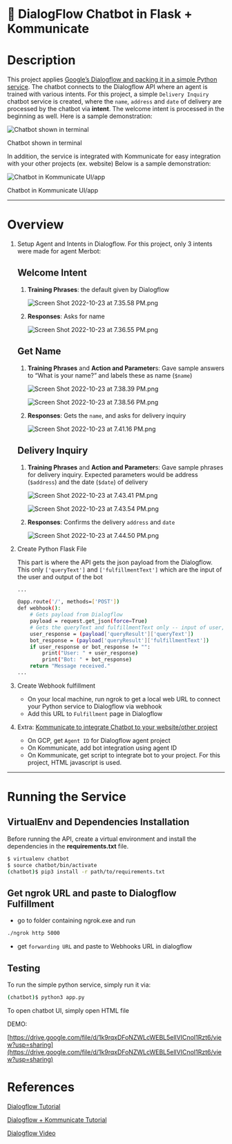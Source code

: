 # 🤖 DialogFlow Chatbot in Flask + Kommunicate

# Description

This project applies [Google’s Dialogflow and packing it in a simple Python service](https://www.kommunicate.io/blog/create-chatbot-in-flask-and-python/). The chatbot connects to the Dialogflow API where an agent is trained with various intents. For this project, a simple `Delivery Inquiry` chatbot service is created, where the `name`, `address` and `date` of delivery are processed by the chatbot via ******intent******. The welcome intent is processed in the beginning as well. Here is a sample demonstration:

![Chatbot shown in terminal](%F0%9F%A4%96%20DialogFlow%20Chatbot%20in%20Flask%20+%20Kommunicate%20088cba029eb24ea0b804d7c709e83f22/BoomAI_Q5_-_Dialogflow_Flask_App_Sample.png)

Chatbot shown in terminal

In addition, the service is integrated with Kommunicate for easy integration with your other projects (ex. website) Below is a sample demonstration:

![Chatbot in Kommunicate UI/app](%F0%9F%A4%96%20DialogFlow%20Chatbot%20in%20Flask%20+%20Kommunicate%20088cba029eb24ea0b804d7c709e83f22/BoomAI_Q5_-_Dialogflow_Flask_App_Kommunicate_Sample.png)

Chatbot in Kommunicate UI/app

---

# Overview

1. Setup Agent and Intents in Dialogflow. For this project, only 3 intents were made for agent Merbot:
    
    ## **Welcome Intent**
    
    1. **Training Phrases**: the default given by Dialogflow
        
        ![Screen Shot 2022-10-23 at 7.35.58 PM.png](%F0%9F%A4%96%20DialogFlow%20Chatbot%20in%20Flask%20+%20Kommunicate%20088cba029eb24ea0b804d7c709e83f22/Screen_Shot_2022-10-23_at_7.35.58_PM.png)
        
    2. **Responses**: Asks for name
        
        ![Screen Shot 2022-10-23 at 7.36.55 PM.png](%F0%9F%A4%96%20DialogFlow%20Chatbot%20in%20Flask%20+%20Kommunicate%20088cba029eb24ea0b804d7c709e83f22/Screen_Shot_2022-10-23_at_7.36.55_PM.png)
        
    
    ## **Get Name**
    
    1. **Training Phrases** and **Action and Parameter**s: Gave sample answers to “What is your name?” and labels these as name (`$name`)
        
        ![Screen Shot 2022-10-23 at 7.38.39 PM.png](%F0%9F%A4%96%20DialogFlow%20Chatbot%20in%20Flask%20+%20Kommunicate%20088cba029eb24ea0b804d7c709e83f22/Screen_Shot_2022-10-23_at_7.38.39_PM.png)
        
        ![Screen Shot 2022-10-23 at 7.38.56 PM.png](%F0%9F%A4%96%20DialogFlow%20Chatbot%20in%20Flask%20+%20Kommunicate%20088cba029eb24ea0b804d7c709e83f22/Screen_Shot_2022-10-23_at_7.38.56_PM.png)
        
    2. **Responses**: Gets the `name`, and asks for delivery inquiry
        
        ![Screen Shot 2022-10-23 at 7.41.16 PM.png](%F0%9F%A4%96%20DialogFlow%20Chatbot%20in%20Flask%20+%20Kommunicate%20088cba029eb24ea0b804d7c709e83f22/Screen_Shot_2022-10-23_at_7.41.16_PM.png)
        
    
    ## Delivery Inquiry
    
    1. **Training Phrases** and **Action and Parameter**s: Gave sample phrases for delivery inquiry. Expected parameters would be address (`$address`) and the date (`$date`) of delivery
        
        ![Screen Shot 2022-10-23 at 7.43.41 PM.png](%F0%9F%A4%96%20DialogFlow%20Chatbot%20in%20Flask%20+%20Kommunicate%20088cba029eb24ea0b804d7c709e83f22/Screen_Shot_2022-10-23_at_7.43.41_PM.png)
        
        ![Screen Shot 2022-10-23 at 7.43.54 PM.png](%F0%9F%A4%96%20DialogFlow%20Chatbot%20in%20Flask%20+%20Kommunicate%20088cba029eb24ea0b804d7c709e83f22/Screen_Shot_2022-10-23_at_7.43.54_PM.png)
        
    2. **Responses**: Confirms the delivery `address` and `date`
        
        ![Screen Shot 2022-10-23 at 7.44.50 PM.png](%F0%9F%A4%96%20DialogFlow%20Chatbot%20in%20Flask%20+%20Kommunicate%20088cba029eb24ea0b804d7c709e83f22/Screen_Shot_2022-10-23_at_7.44.50_PM.png)
        
    
2. Create Python Flask File
    
    This part is where the API gets the json payload from the Dialogflow. This only `['queryText']` and `['fulfillmentText']` which are the input of the user and output of the bot
    
    ```bash
    ...
    
    @app.route('/', methods=['POST'])
    def webhook():
        # Gets payload from Dialogflow
        payload = request.get_json(force=True)
        # Gets the queryText and fulfillmentText only -- input of user, output of chatbot
        user_response = (payload['queryResult']['queryText'])
        bot_response = (payload['queryResult']['fulfillmentText'])
        if user_response or bot_response != "":
            print("User: " + user_response)
            print("Bot: " + bot_response)
        return "Message received."
    ...
    ```
    

1. Create Webhook fulfillment
    - On your local machine, run ngrok to get a local web URL to connect your Python service to Dialogflow via webhook
    - Add this URL to `Fulfillment` page in Dialogflow
2. Extra: [Kommunicate to integrate Chatbot to your website/other project](https://www.kommunicate.io/blog/integrate-dialogflow-cx-bot-website/)
    - On GCP, get `Agent ID` for Dialogflow agent project
    - On Kommunicate, add bot integration using agent ID
    - On Kommunicate, get script to integrate bot to your project. For this project, HTML javascript is used.

---

# Running the Service

## VirtualEnv and Dependencies Installation

Before running the API, create a virtual environment and install the dependencies in the **requirements.txt** file.

```bash
$ virtualenv chatbot
$ source chatbot/bin/activate
(chatbot)$ pip3 install -r path/to/requirements.txt
```

## Get ngrok URL and paste to Dialogflow Fulfillment

- go to folder containing ngrok.exe and run

```bash
./ngrok http 5000
```

- get `forwarding URL` and paste to Webhooks URL in dialogflow

## Testing

To run the simple python service, simply run it via:

```bash
(chatbot)$ python3 app.py
```

To open chatbot UI, simply open HTML file

DEMO:

[https://drive.google.com/file/d/1k9rqxDFoNZWLcWEBL5ellVICnoI1Rzt6/view?usp=sharing](https://drive.google.com/file/d/1k9rqxDFoNZWLcWEBL5ellVICnoI1Rzt6/view?usp=sharing)

# References

[Dialogflow Tutorial](https://www.kommunicate.io/blog/create-chatbot-in-flask-and-python/)

[Dialogflow + Kommunicate Tutorial](https://www.kommunicate.io/blog/integrate-dialogflow-cx-bot-website/)

[Dialogflow Video](https://www.youtube.com/watch?v=lKNaklJwNzk)